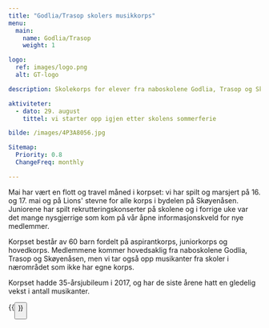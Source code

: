 ```yaml
---
title: "Godlia/Trasop skolers musikkorps"
menu:
  main:
    name: Godlia/Trasop
    weight: 1

logo:
  ref: images/logo.png
  alt: GT-logo

description: Skolekorps for elever fra naboskolene Godlia, Trasop og Skøyenåsen.

aktiviteter:
  - dato: 29. august
    tittel: vi starter opp igjen etter skolens sommerferie

bilde: /images/4P3A8056.jpg

Sitemap:
  Priority: 0.8
  ChangeFreq: monthly

---
```



Mai har vært en flott og travel måned i korpset: vi har spilt og marsjert på 16.
og 17. mai og på Lions' stevne for alle korps i bydelen på Skøyenåsen. Juniorene
har spilt rekrutteringskonserter på skolene og i forrige uke var det mange
nysgjerrige som kom på vår åpne informasjonskveld for nye medlemmer.

Korpset består av 60 barn fordelt på aspirantkorps, juniorkorps og hovedkorps.
Medlemmene kommer hovedsaklig fra naboskolene Godlia, Trasop og Skøyenåsen, men
vi tar også opp musikanter fra skoler i nærområdet som ikke har egne korps.

Korpset hadde 35-årsjubileum i 2017, og har de siste årene hatt en gledelig
vekst i antall musikanter.

{{<button link="bli_medlem" tekst="Bli medlem" >}}
